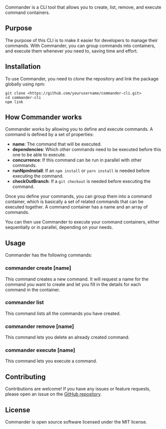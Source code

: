 Commander is a CLI tool that allows you to create, list, remove, and execute command containers.

## Purpose

The purpose of this CLI is to make it easier for developers to manage their commands. With Commander, you can group commands into containers, and execute them whenever you need to, saving time and effort.

## Installation

To use Commander, you need to clone the repository and link the package globally using npm:

```
git clone <https://github.com/yourusername/commander-cli.git>
cd commander-cli
npm link

```

## How Commander works

Commander works by allowing you to define and execute commands. A command is defined by a set of properties:

- **name**: The command that will be executed.
- **dependencies**: Which other commands need to be executed before this one to be able to execute.
- **concurrence**: If this command can be run in parallel with other commands.
- **runNpmInstall**: If an `npm install` or `yarn install` is needed before executing the command.
- **checkOutBranch**: If a `git checkout` is needed before executing the command.

Once you define your commands, you can group them into a command container, which is basically a set of related commands that can be executed together. A command container has a name and an array of commands.

You can then use Commander to execute your command containers, either sequentially or in parallel, depending on your needs.

## Usage

Commander has the following commands:

### commander create [name]

This command creates a new command. It will request a name for the command you want to create and let you fill in the details for each command in the container.

### commander list

This command lists all the commands you have created.

### commander remove [name]

This command lets you delete an already created command.

### commander execute [name]

This command lets you execute a command.

## Contributing

Contributions are welcome! If you have any issues or feature requests, please open an issue on the [GitHub repository](https://github.com/yourusername/commander-cli).

## License

Commander is open source software licensed under the MIT license.